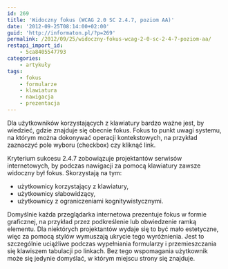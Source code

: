 ```yaml
---
id: 269
title: 'Widoczny fokus (WCAG 2.0 SC 2.4.7, poziom AA)'
date: '2012-09-25T08:14:00+02:00'
guid: 'http://informaton.pl/?p=269'
permalink: /2012/09/25/widoczny-fokus-wcag-2-0-sc-2-4-7-poziom-aa/
restapi_import_id:
    - 5ca8405547793
categories:
    - artykuły
tags:
    - fokus
    - formularze
    - klawiatura
    - nawigacja
    - prezentacja
---
```


Dla użytkowników korzystających z klawiatury bardzo ważne jest, by wiedzieć, gdzie znajduje się obecnie fokus. Fokus to punkt uwagi systemu, na którym można dokonywać operacji kontekstowych, na przykład zaznaczyć pole wyboru (checkbox) czy kliknąć link.

Kryterium sukcesu 2.4.7 zobowiązuje projektantów serwisów internetowych, by podczas nawigacji za pomocą klawiatury zawsze widoczny był fokus. Skorzystają na tym:

- użytkownicy korzystający z klawiatury,
- użytkownicy słabowidzący,
- użytkownicy z ograniczeniami kognitywistycznymi.

Domyślnie każda przeglądarka internetowa prezentuje fokus w formie graficznej, na przykład przez podkreślenie lub obwiedzenie ramką elementu. Dla niektórych projektantów wydaje się to być mało estetyczne, więc za pomocą stylów wymuszają ukrycie tego wyróżnienia. Jest to szczególnie uciążliwe podczas wypełniania formularzy i przemieszczania się klawiszem tabulacji po linkach. Bez tego wspomagania użytkownik może się jedynie domyślać, w którym miejscu strony się znajduje.
